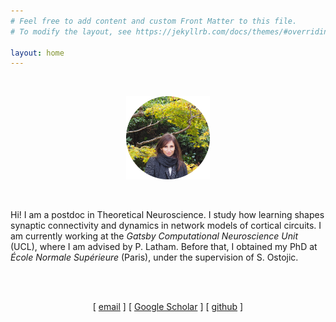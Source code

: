 ```yaml
---
# Feel free to add content and custom Front Matter to this file.
# To modify the layout, see https://jekyllrb.com/docs/themes/#overriding-theme-defaults

layout: home
---
```


<br>

<p align="center">
<img src="circle-cropped-3.png" style="zoom:13%;" />
</p>


<br>

Hi! I am a postdoc in Theoretical Neuroscience. I study how learning shapes synaptic connectivity and dynamics in network models of cortical circuits. I am currently working at the *Gatsby Computational Neuroscience Unit* (UCL), where I am advised by P. Latham. Before that, I obtained my PhD at *École Normale Supérieure* (Paris), under the supervision of S. Ostojic.

<br><br>

<p align="center">
[ <a href="mailto:f.mastrogiuseppe@ucl.ac.uk">email</a> ]  [ <a href="http://scholar.google.fr/citations?user=S5pLgmUAAAAJ&hl=en">Google Scholar</a> ]  [ <a href="https://github.com/fmastrogiuseppe">github</a> ]
</p>

